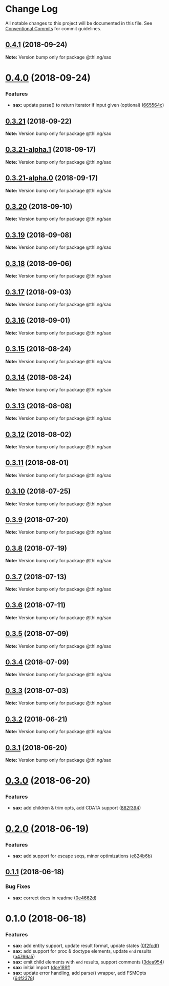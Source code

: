 # Change Log

All notable changes to this project will be documented in this file.
See [Conventional Commits](https://conventionalcommits.org) for commit guidelines.

<a name="0.4.1"></a>
## [0.4.1](https://github.com/thi-ng/umbrella/compare/@thi.ng/sax@0.4.0...@thi.ng/sax@0.4.1) (2018-09-24)

**Note:** Version bump only for package @thi.ng/sax





<a name="0.4.0"></a>
# [0.4.0](https://github.com/thi-ng/umbrella/compare/@thi.ng/sax@0.3.21...@thi.ng/sax@0.4.0) (2018-09-24)


### Features

* **sax:** update parse() to return iterator if input given (optional) ([665564c](https://github.com/thi-ng/umbrella/commit/665564c))





<a name="0.3.21"></a>
## [0.3.21](https://github.com/thi-ng/umbrella/compare/@thi.ng/sax@0.3.21-alpha.1...@thi.ng/sax@0.3.21) (2018-09-22)

**Note:** Version bump only for package @thi.ng/sax





<a name="0.3.21-alpha.1"></a>
## [0.3.21-alpha.1](https://github.com/thi-ng/umbrella/compare/@thi.ng/sax@0.3.21-alpha.0...@thi.ng/sax@0.3.21-alpha.1) (2018-09-17)

**Note:** Version bump only for package @thi.ng/sax





<a name="0.3.21-alpha.0"></a>
## [0.3.21-alpha.0](https://github.com/thi-ng/umbrella/compare/@thi.ng/sax@0.3.20...@thi.ng/sax@0.3.21-alpha.0) (2018-09-17)

**Note:** Version bump only for package @thi.ng/sax





<a name="0.3.20"></a>
## [0.3.20](https://github.com/thi-ng/umbrella/compare/@thi.ng/sax@0.3.19...@thi.ng/sax@0.3.20) (2018-09-10)

**Note:** Version bump only for package @thi.ng/sax





<a name="0.3.19"></a>
## [0.3.19](https://github.com/thi-ng/umbrella/compare/@thi.ng/sax@0.3.18...@thi.ng/sax@0.3.19) (2018-09-08)

**Note:** Version bump only for package @thi.ng/sax





<a name="0.3.18"></a>
## [0.3.18](https://github.com/thi-ng/umbrella/compare/@thi.ng/sax@0.3.17...@thi.ng/sax@0.3.18) (2018-09-06)




**Note:** Version bump only for package @thi.ng/sax

<a name="0.3.17"></a>
## [0.3.17](https://github.com/thi-ng/umbrella/compare/@thi.ng/sax@0.3.16...@thi.ng/sax@0.3.17) (2018-09-03)




**Note:** Version bump only for package @thi.ng/sax

<a name="0.3.16"></a>
## [0.3.16](https://github.com/thi-ng/umbrella/compare/@thi.ng/sax@0.3.15...@thi.ng/sax@0.3.16) (2018-09-01)




**Note:** Version bump only for package @thi.ng/sax

<a name="0.3.15"></a>
## [0.3.15](https://github.com/thi-ng/umbrella/compare/@thi.ng/sax@0.3.14...@thi.ng/sax@0.3.15) (2018-08-24)




**Note:** Version bump only for package @thi.ng/sax

<a name="0.3.14"></a>
## [0.3.14](https://github.com/thi-ng/umbrella/compare/@thi.ng/sax@0.3.13...@thi.ng/sax@0.3.14) (2018-08-24)




**Note:** Version bump only for package @thi.ng/sax

<a name="0.3.13"></a>
## [0.3.13](https://github.com/thi-ng/umbrella/compare/@thi.ng/sax@0.3.12...@thi.ng/sax@0.3.13) (2018-08-08)




**Note:** Version bump only for package @thi.ng/sax

<a name="0.3.12"></a>
## [0.3.12](https://github.com/thi-ng/umbrella/compare/@thi.ng/sax@0.3.11...@thi.ng/sax@0.3.12) (2018-08-02)




**Note:** Version bump only for package @thi.ng/sax

<a name="0.3.11"></a>
## [0.3.11](https://github.com/thi-ng/umbrella/compare/@thi.ng/sax@0.3.10...@thi.ng/sax@0.3.11) (2018-08-01)




**Note:** Version bump only for package @thi.ng/sax

<a name="0.3.10"></a>
## [0.3.10](https://github.com/thi-ng/umbrella/compare/@thi.ng/sax@0.3.9...@thi.ng/sax@0.3.10) (2018-07-25)




**Note:** Version bump only for package @thi.ng/sax

<a name="0.3.9"></a>
## [0.3.9](https://github.com/thi-ng/umbrella/compare/@thi.ng/sax@0.3.8...@thi.ng/sax@0.3.9) (2018-07-20)




**Note:** Version bump only for package @thi.ng/sax

<a name="0.3.8"></a>
## [0.3.8](https://github.com/thi-ng/umbrella/compare/@thi.ng/sax@0.3.7...@thi.ng/sax@0.3.8) (2018-07-19)




**Note:** Version bump only for package @thi.ng/sax

<a name="0.3.7"></a>
## [0.3.7](https://github.com/thi-ng/umbrella/compare/@thi.ng/sax@0.3.6...@thi.ng/sax@0.3.7) (2018-07-13)




**Note:** Version bump only for package @thi.ng/sax

<a name="0.3.6"></a>
## [0.3.6](https://github.com/thi-ng/umbrella/compare/@thi.ng/sax@0.3.5...@thi.ng/sax@0.3.6) (2018-07-11)




**Note:** Version bump only for package @thi.ng/sax

<a name="0.3.5"></a>
## [0.3.5](https://github.com/thi-ng/umbrella/compare/@thi.ng/sax@0.3.4...@thi.ng/sax@0.3.5) (2018-07-09)




**Note:** Version bump only for package @thi.ng/sax

<a name="0.3.4"></a>
## [0.3.4](https://github.com/thi-ng/umbrella/compare/@thi.ng/sax@0.3.3...@thi.ng/sax@0.3.4) (2018-07-09)




**Note:** Version bump only for package @thi.ng/sax

<a name="0.3.3"></a>
## [0.3.3](https://github.com/thi-ng/umbrella/compare/@thi.ng/sax@0.3.2...@thi.ng/sax@0.3.3) (2018-07-03)




**Note:** Version bump only for package @thi.ng/sax

<a name="0.3.2"></a>
## [0.3.2](https://github.com/thi-ng/umbrella/compare/@thi.ng/sax@0.3.1...@thi.ng/sax@0.3.2) (2018-06-21)




**Note:** Version bump only for package @thi.ng/sax

<a name="0.3.1"></a>
## [0.3.1](https://github.com/thi-ng/umbrella/compare/@thi.ng/sax@0.3.0...@thi.ng/sax@0.3.1) (2018-06-20)




**Note:** Version bump only for package @thi.ng/sax

<a name="0.3.0"></a>
# [0.3.0](https://github.com/thi-ng/umbrella/compare/@thi.ng/sax@0.2.0...@thi.ng/sax@0.3.0) (2018-06-20)


### Features

* **sax:** add children & trim opts, add CDATA support ([882f394](https://github.com/thi-ng/umbrella/commit/882f394))




<a name="0.2.0"></a>
# [0.2.0](https://github.com/thi-ng/umbrella/compare/@thi.ng/sax@0.1.1...@thi.ng/sax@0.2.0) (2018-06-19)


### Features

* **sax:** add support for escape seqs, minor optimizations ([e824b6b](https://github.com/thi-ng/umbrella/commit/e824b6b))




<a name="0.1.1"></a>
## [0.1.1](https://github.com/thi-ng/umbrella/compare/@thi.ng/sax@0.1.0...@thi.ng/sax@0.1.1) (2018-06-18)


### Bug Fixes

* **sax:** correct docs in readme ([0e4662d](https://github.com/thi-ng/umbrella/commit/0e4662d))




<a name="0.1.0"></a>
# 0.1.0 (2018-06-18)


### Features

* **sax:** add entity support, update result format, update states ([0f2fcdf](https://github.com/thi-ng/umbrella/commit/0f2fcdf))
* **sax:** add support for proc & doctype elements, update `end` results ([a4766a5](https://github.com/thi-ng/umbrella/commit/a4766a5))
* **sax:** emit child elements with `end` results, support comments ([3dea954](https://github.com/thi-ng/umbrella/commit/3dea954))
* **sax:** initial import ([dce189f](https://github.com/thi-ng/umbrella/commit/dce189f))
* **sax:** update error handling, add parse() wrapper, add FSMOpts ([64f2378](https://github.com/thi-ng/umbrella/commit/64f2378))
